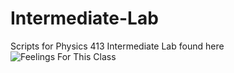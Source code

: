 # Intermediate-Lab
Scripts for Physics 413 Intermediate Lab found here
<br />
![Feelings For This Class](https://media.giphy.com/media/1BXa2alBjrCXC/giphy.gif)
